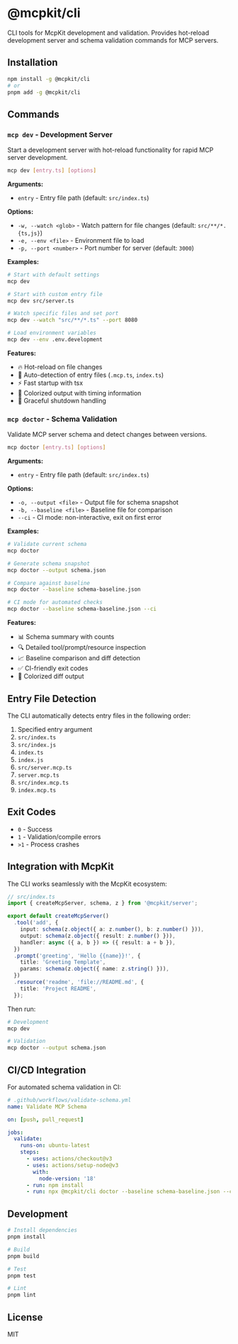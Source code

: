 # @mcpkit/cli

CLI tools for McpKit development and validation. Provides hot-reload development server and schema validation commands for MCP servers.

## Installation

```bash
npm install -g @mcpkit/cli
# or
pnpm add -g @mcpkit/cli
```

## Commands

### `mcp dev` - Development Server

Start a development server with hot-reload functionality for rapid MCP server development.

```bash
mcp dev [entry.ts] [options]
```

**Arguments:**
- `entry` - Entry file path (default: `src/index.ts`)

**Options:**
- `-w, --watch <glob>` - Watch pattern for file changes (default: `src/**/*.{ts,js}`)
- `-e, --env <file>` - Environment file to load
- `-p, --port <number>` - Port number for server (default: `3000`)

**Examples:**

```bash
# Start with default settings
mcp dev

# Start with custom entry file
mcp dev src/server.ts

# Watch specific files and set port
mcp dev --watch "src/**/*.ts" --port 8080

# Load environment variables
mcp dev --env .env.development
```

**Features:**
- 🔥 Hot-reload on file changes
- 📁 Auto-detection of entry files (`.mcp.ts`, `index.ts`)
- ⚡ Fast startup with tsx
- 🎨 Colorized output with timing information
- 🛑 Graceful shutdown handling

### `mcp doctor` - Schema Validation

Validate MCP server schema and detect changes between versions.

```bash
mcp doctor [entry.ts] [options]
```

**Arguments:**
- `entry` - Entry file path (default: `src/index.ts`)

**Options:**
- `-o, --output <file>` - Output file for schema snapshot
- `-b, --baseline <file>` - Baseline file for comparison
- `--ci` - CI mode: non-interactive, exit on first error

**Examples:**

```bash
# Validate current schema
mcp doctor

# Generate schema snapshot
mcp doctor --output schema.json

# Compare against baseline
mcp doctor --baseline schema-baseline.json

# CI mode for automated checks
mcp doctor --baseline schema-baseline.json --ci
```

**Features:**
- 📊 Schema summary with counts
- 🔍 Detailed tool/prompt/resource inspection
- 📈 Baseline comparison and diff detection
- ✅ CI-friendly exit codes
- 🎨 Colorized diff output

## Entry File Detection

The CLI automatically detects entry files in the following order:

1. Specified entry argument
2. `src/index.ts`
3. `src/index.js`
4. `index.ts`
5. `index.js`
6. `src/server.mcp.ts`
7. `server.mcp.ts`
8. `src/index.mcp.ts`
9. `index.mcp.ts`

## Exit Codes

- `0` - Success
- `1` - Validation/compile errors
- `>1` - Process crashes

## Integration with McpKit

The CLI works seamlessly with the McpKit ecosystem:

```typescript
// src/index.ts
import { createMcpServer, schema, z } from '@mcpkit/server';

export default createMcpServer()
  .tool('add', {
    input: schema(z.object({ a: z.number(), b: z.number() })),
    output: schema(z.object({ result: z.number() })),
    handler: async ({ a, b }) => ({ result: a + b }),
  })
  .prompt('greeting', 'Hello {{name}}!', {
    title: 'Greeting Template',
    params: schema(z.object({ name: z.string() })),
  })
  .resource('readme', 'file://README.md', {
    title: 'Project README',
  });
```

Then run:

```bash
# Development
mcp dev

# Validation
mcp doctor --output schema.json
```

## CI/CD Integration

For automated schema validation in CI:

```yaml
# .github/workflows/validate-schema.yml
name: Validate MCP Schema

on: [push, pull_request]

jobs:
  validate:
    runs-on: ubuntu-latest
    steps:
      - uses: actions/checkout@v3
      - uses: actions/setup-node@v3
        with:
          node-version: '18'
      - run: npm install
      - run: npx @mcpkit/cli doctor --baseline schema-baseline.json --ci
```

## Development

```bash
# Install dependencies
pnpm install

# Build
pnpm build

# Test
pnpm test

# Lint
pnpm lint
```

## License

MIT
